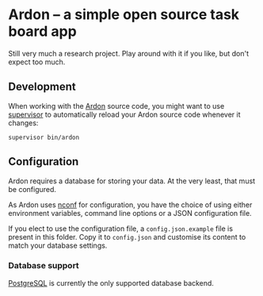 Ardon – a simple open source task board app
===========================================

Still very much a research project. Play around with it if you like, but
don't expect too much.


Development
-----------

When working with the [Ardon][] source code, you might want to use
[supervisor][] to automatically reload your Ardon source code whenever
it changes:

    supervisor bin/ardon


Configuration
-------------

Ardon requires a database for storing your data. At the very least, that
must be configured. 

As Ardon uses [nconf][] for configuration, you have the choice of using
either environment variables, command line options or a JSON
configuration file.

If you elect to use the configuration file, a `config.json.example` file
is present in this folder. Copy it to `config.json` and customise its
content to match your database settings.

### Database support ###

[PostgreSQL][] is currently the only supported database backend.


[Ardon]: https://github.com/revealit/ardon/
[supervisor]: https://github.com/isaacs/node-supervisor
[nconf]: https://github.com/flatiron/nconf
[PostgreSQL]: http://www.postgresql.org/

